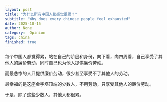 ```yaml
---
layout: post
title: "为什么所有中国人都感觉很累？"
subtitle: "Why does every chinese people feel exhausted"
date: 2025-10-15
author: None
category:  Opinion
tags: china
finished: true
---
```



每个中国人都觉得累，站在自己的阶层和身份，向下看，向四周看，自己享受了其他人的廉价劳动，同时自己也为他人提供廉价劳动。

而最悲惨的人只提供廉价劳动，很少甚至享受不了其他人的劳动。

最幸福的是这座金字塔顶端的少数人，不用劳动，只享受其他人的廉价劳动。

于是，除了这些少数人，其他人都很累。

